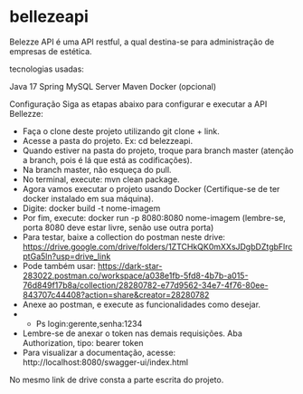 # bellezeapi
Belezze API é uma API restful, a qual destina-se para administração de empresas de estética.

tecnologias usadas:

Java 17
Spring
MySQL Server
Maven
Docker (opcional)

Configuração
Siga as etapas abaixo para configurar e executar a API Bellezze:
- Faça o clone deste projeto utilizando git clone + link.
- Acesse a pasta do projeto. Ex: cd belezzeapi.
- Quando estiver na pasta do projeto, troque para branch master (atenção a branch, pois é lá que está as codificações).
- Na branch master, não esqueça do pull.
- No terminal, execute: mvn clean package.
- Agora vamos executar o projeto usando Docker (Certifique-se de ter docker instalado em sua máquina).
- Digite: docker build -t nome-imagem
- Por fim, execute: docker run -p 8080:8080 nome-imagem (lembre-se, porta 8080 deve estar livre, senão use outra porta)
- Para testar, baixe a collection do postman neste drive: https://drive.google.com/drive/folders/1ZTCHkQK0mXXsJDgbDZtgbFlrcptGa5ln?usp=drive_link
- Pode também usar: https://dark-star-283022.postman.co/workspace/a038e1fb-5fd8-4b7b-a015-76d849f17b8a/collection/28280782-e77d9562-34e7-4f76-80ee-843707c44408?action=share&creator=28280782
- Anexe ao postman, e execute as funcionalidades como desejar.
- - Ps login:gerente,senha:1234
- Lembre-se de anexar o token nas demais requisições. Aba Authorization, tipo: bearer token
- Para visualizar a documentação, acesse: http://localhost:8080/swagger-ui/index.html




No mesmo link de drive consta a parte escrita do projeto.


